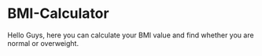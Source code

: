 # BMI-Calculator
Hello Guys, here you can calculate your BMI value and find whether you are normal or overweight.
